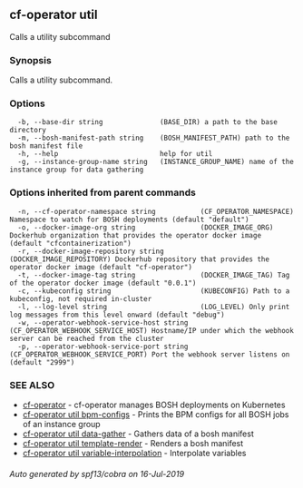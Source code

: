 ## cf-operator util

Calls a utility subcommand

### Synopsis

Calls a utility subcommand.

### Options

```
  -b, --base-dir string              (BASE_DIR) a path to the base directory
  -m, --bosh-manifest-path string    (BOSH_MANIFEST_PATH) path to the bosh manifest file
  -h, --help                         help for util
  -g, --instance-group-name string   (INSTANCE_GROUP_NAME) name of the instance group for data gathering
```

### Options inherited from parent commands

```
  -n, --cf-operator-namespace string           (CF_OPERATOR_NAMESPACE) Namespace to watch for BOSH deployments (default "default")
  -o, --docker-image-org string                (DOCKER_IMAGE_ORG) Dockerhub organization that provides the operator docker image (default "cfcontainerization")
  -r, --docker-image-repository string         (DOCKER_IMAGE_REPOSITORY) Dockerhub repository that provides the operator docker image (default "cf-operator")
  -t, --docker-image-tag string                (DOCKER_IMAGE_TAG) Tag of the operator docker image (default "0.0.1")
  -c, --kubeconfig string                      (KUBECONFIG) Path to a kubeconfig, not required in-cluster
  -l, --log-level string                       (LOG_LEVEL) Only print log messages from this level onward (default "debug")
  -w, --operator-webhook-service-host string   (CF_OPERATOR_WEBHOOK_SERVICE_HOST) Hostname/IP under which the webhook server can be reached from the cluster
  -p, --operator-webhook-service-port string   (CF_OPERATOR_WEBHOOK_SERVICE_PORT) Port the webhook server listens on (default "2999")
```

### SEE ALSO

* [cf-operator](cf-operator.md)	 - cf-operator manages BOSH deployments on Kubernetes
* [cf-operator util bpm-configs](cf-operator_util_bpm-configs.md)	 - Prints the BPM configs for all BOSH jobs of an instance group
* [cf-operator util data-gather](cf-operator_util_data-gather.md)	 - Gathers data of a bosh manifest
* [cf-operator util template-render](cf-operator_util_template-render.md)	 - Renders a bosh manifest
* [cf-operator util variable-interpolation](cf-operator_util_variable-interpolation.md)	 - Interpolate variables

###### Auto generated by spf13/cobra on 16-Jul-2019
